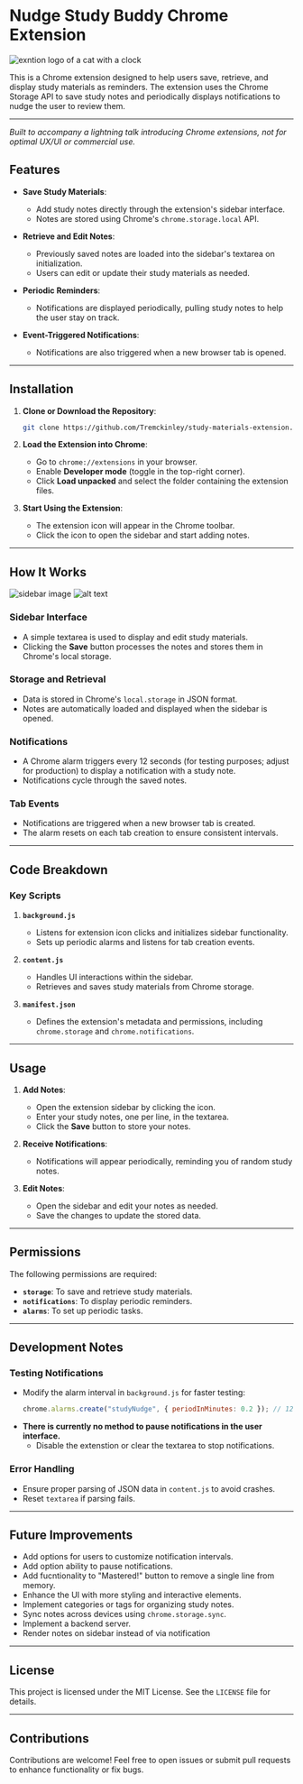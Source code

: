 # Nudge Study Buddy Chrome Extension
![exntion logo of a cat with a clock](./icons/nudge128.png)

This is a Chrome extension designed to help users save, retrieve, and display study materials as reminders. The extension uses the Chrome Storage API to save study notes and periodically displays notifications to nudge the user to review them.

---

*Built to accompany a lightning talk introducing Chrome extensions, not for optimal UX/UI or commercial use.*

## Features

- **Save Study Materials**:
  - Add study notes directly through the extension's sidebar interface.
  - Notes are stored using Chrome's `chrome.storage.local` API.

- **Retrieve and Edit Notes**:
  - Previously saved notes are loaded into the sidebar's textarea on initialization.
  - Users can edit or update their study materials as needed.

- **Periodic Reminders**:
  - Notifications are displayed periodically, pulling study notes to help the user stay on track.

- **Event-Triggered Notifications**:
  - Notifications are also triggered when a new browser tab is opened.

---

## Installation

1. **Clone or Download the Repository**:
   ```bash
   git clone https://github.com/Tremckinley/study-materials-extension.git
   ```

2. **Load the Extension into Chrome**:
   - Go to `chrome://extensions` in your browser.
   - Enable **Developer mode** (toggle in the top-right corner).
   - Click **Load unpacked** and select the folder containing the extension files.

3. **Start Using the Extension**:
   - The extension icon will appear in the Chrome toolbar.
   - Click the icon to open the sidebar and start adding notes.

---

## How It Works

![sidebar image](./icons/sideBar.png) ![alt text](./icons/notification.png)
### **Sidebar Interface**
- A simple textarea is used to display and edit study materials.
- Clicking the **Save** button processes the notes and stores them in Chrome's local storage.
### **Storage and Retrieval**
- Data is stored in Chrome's `local.storage` in JSON format.
- Notes are automatically loaded and displayed when the sidebar is opened.

### **Notifications**
- A Chrome alarm triggers every 12 seconds (for testing purposes; adjust for production) to display a notification with a study note.
- Notifications cycle through the saved notes.

### **Tab Events**
- Notifications are triggered when a new browser tab is created.
- The alarm resets on each tab creation to ensure consistent intervals.

---

## Code Breakdown

### **Key Scripts**

1. **`background.js`**
   - Listens for extension icon clicks and initializes sidebar functionality.
   - Sets up periodic alarms and listens for tab creation events.

2. **`content.js`**
   - Handles UI interactions within the sidebar.
   - Retrieves and saves study materials from Chrome storage.

3. **`manifest.json`**
   - Defines the extension's metadata and permissions, including `chrome.storage` and `chrome.notifications`.

---

## Usage

1. **Add Notes**:
   - Open the extension sidebar by clicking the icon.
   - Enter your study notes, one per line, in the textarea.
   - Click the **Save** button to store your notes.

2. **Receive Notifications**:
   - Notifications will appear periodically, reminding you of random study notes.

3. **Edit Notes**:
   - Open the sidebar and edit your notes as needed.
   - Save the changes to update the stored data.

---

## Permissions

The following permissions are required:

- **`storage`**: To save and retrieve study materials.
- **`notifications`**: To display periodic reminders.
- **`alarms`**: To set up periodic tasks.

---

## Development Notes

### **Testing Notifications**
- Modify the alarm interval in `background.js` for faster testing:
  ```javascript
  chrome.alarms.create("studyNudge", { periodInMinutes: 0.2 }); // 12 seconds for testing
  ```
- **There is currently no method to pause notifications in the user interface.**
    - Disable the extenstion or clear the textarea to stop notifications.

### **Error Handling**
- Ensure proper parsing of JSON data in `content.js` to avoid crashes.
- Reset `textarea` if parsing fails.

---

## Future Improvements

- Add options for users to customize notification intervals.
- Add option ability to pause notifications.
- Add fucntionality to "Mastered!" button to remove a single line from memory.
- Enhance the UI with more styling and interactive elements.
- Implement categories or tags for organizing study notes.
- Sync notes across devices using `chrome.storage.sync`.
- Implement a backend server.
- Render notes on sidebar instead of via notification

---

## License

This project is licensed under the MIT License. See the `LICENSE` file for details.

---

## Contributions

Contributions are welcome! Feel free to open issues or submit pull requests to enhance functionality or fix bugs.

